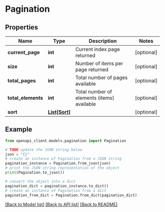 # Pagination


## Properties

Name | Type | Description | Notes
------------ | ------------- | ------------- | -------------
**current_page** | **int** | Current index page returned | [optional] 
**size** | **int** | Number of items per page returned | [optional] 
**total_pages** | **int** | Total number of pages available | [optional] 
**total_elements** | **int** | Total number of elements (items) available | [optional] 
**sort** | [**List[Sort]**](Sort.md) |  | [optional] 

## Example

```python
from openapi_client.models.pagination import Pagination

# TODO update the JSON string below
json = "{}"
# create an instance of Pagination from a JSON string
pagination_instance = Pagination.from_json(json)
# print the JSON string representation of the object
print(Pagination.to_json())

# convert the object into a dict
pagination_dict = pagination_instance.to_dict()
# create an instance of Pagination from a dict
pagination_from_dict = Pagination.from_dict(pagination_dict)
```
[[Back to Model list]](../README.md#documentation-for-models) [[Back to API list]](../README.md#documentation-for-api-endpoints) [[Back to README]](../README.md)


